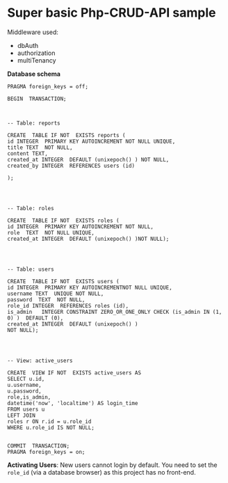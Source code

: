 # Super basic Php-CRUD-API sample

Middleware used:
- dbAuth
- authorization
- multiTenancy

**Database schema**   
    
    
    PRAGMA foreign_keys = off;
    
    BEGIN  TRANSACTION;
    
      
    
    -- Table: reports
    
    CREATE  TABLE IF NOT  EXISTS reports (
    id INTEGER  PRIMARY KEY AUTOINCREMENT NOT NULL UNIQUE,
    title TEXT  NOT NULL,
    content TEXT,
    created_at INTEGER  DEFAULT (unixepoch() ) NOT NULL,
    created_by INTEGER  REFERENCES users (id)
    
    );
    
      
      
    
    -- Table: roles
    
    CREATE  TABLE IF NOT  EXISTS roles (
    id INTEGER  PRIMARY KEY AUTOINCREMENT NOT NULL,
    role  TEXT  NOT NULL UNIQUE,
    created_at INTEGER  DEFAULT (unixepoch() )NOT NULL);
    
      
      
    
    -- Table: users
    
    CREATE  TABLE IF NOT  EXISTS users (
    id INTEGER  PRIMARY KEY AUTOINCREMENTNOT NULL UNIQUE,
    username TEXT  UNIQUE NOT NULL,
    password  TEXT  NOT NULL,
    role_id INTEGER  REFERENCES roles (id),
    is_admin   INTEGER CONSTRAINT ZERO_OR_ONE_ONLY CHECK (is_admin IN (1, 0) )  DEFAULT (0),
    created_at INTEGER  DEFAULT (unixepoch() )
    NOT NULL);
    
      
      
    
    -- View: active_users
    
    CREATE  VIEW IF NOT  EXISTS active_users AS
    SELECT u.id,
    u.username,
    u.password,
    role,is_admin,
    datetime('now', 'localtime') AS login_time
    FROM users u
    LEFT JOIN
    roles r ON r.id = u.role_id
    WHERE u.role_id IS NOT NULL;
    

    COMMIT  TRANSACTION;
    PRAGMA foreign_keys = on;



**Activating Users**:
New users cannot login by default. You need to set the `role_id` (via a database browser) as this project has no front-end. 
 





